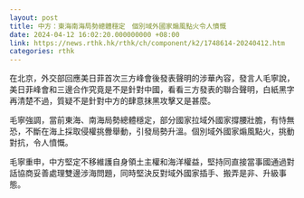 ```yaml
---
layout: post
title: 中方：東海南海局勢總體穩定　個別域外國家煽風點火令人憤慨
date: 2024-04-12 16:02:20.000000000 +08:00
link: https://news.rthk.hk/rthk/ch/component/k2/1748614-20240412.htm
categories: rthk
---
```


在北京，外交部回應美日菲首次三方峰會後發表聲明的涉華內容，發言人毛寧說，美日菲峰會和三邊合作究竟是不是針對中國，看看三方發表的聯合聲明，白紙黑字再清楚不過，質疑不是針對中方的肆意抹黑攻擊又是甚麼。

毛寧強調，當前東海、南海局勢總體穩定，部分國家拉域外國家撐腰壯膽，有恃無恐，不斷在海上採取侵權挑釁舉動，引發局勢升溫。個別域外國家煽風點火，挑動對抗，令人憤慨。

毛寧重申，中方堅定不移維護自身領土主權和海洋權益，堅持同直接當事國通過對話協商妥善處理雙邊涉海問題，同時堅決反對域外國家插手、搬弄是非、升級事態。

